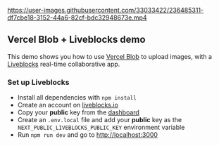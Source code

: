 https://user-images.githubusercontent.com/33033422/236485311-df7cbe18-3152-44a6-82cf-bdc32948673e.mp4

## Vercel Blob + Liveblocks demo

This demo shows you how to use [Vercel Blob](https://vercel.com/docs/storage/vercel-blob) to upload images, with a [Liveblocks](https://liveblocks.io/) real-time collaborative app.

### Set up Liveblocks

- Install all dependencies with `npm install`
- Create an account on [liveblocks.io](https://liveblocks.io/dashboard)
- Copy your **public** key from the [dashboard](https://liveblocks.io/dashboard/apikeys)
- Create an `.env.local` file and add your **public** key as the `NEXT_PUBLIC_LIVEBLOCKS_PUBLIC_KEY` environment
  variable
- Run `npm run dev` and go to [http://localhost:3000](http://localhost:3000)

